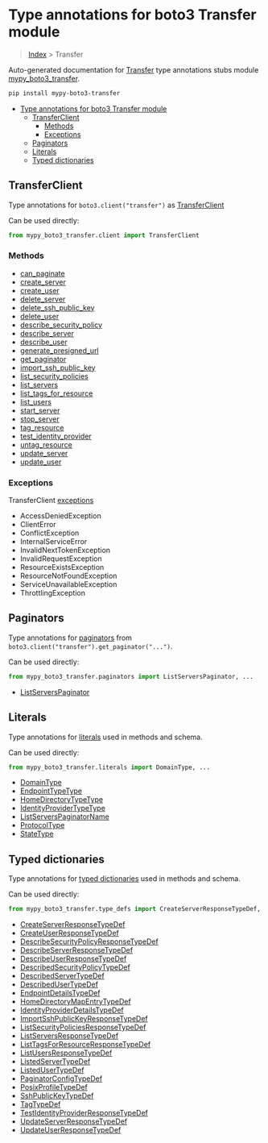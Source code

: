 # Type annotations for boto3 Transfer module

> [Index](..) > Transfer

Auto-generated documentation for
[Transfer](https://boto3.amazonaws.com/v1/documentation/api/1.17.71/reference/services/transfer.html#Transfer)
type annotations stubs module
[mypy_boto3_transfer](https://pypi.org/project/mypy-boto3-transfer/).

```bash
pip install mypy-boto3-transfer
```

- [Type annotations for boto3 Transfer module](#type-annotations-for-boto3-transfer-module)
  - [TransferClient](#transferclient)
    - [Methods](#methods)
    - [Exceptions](#exceptions)
  - [Paginators](#paginators)
  - [Literals](#literals)
  - [Typed dictionaries](#typed-dictionaries)

## TransferClient

Type annotations for `boto3.client("transfer")` as
[TransferClient](./client.md)

Can be used directly:

```python
from mypy_boto3_transfer.client import TransferClient
```

### Methods

- [can_paginate](./client.md#can_paginate)
- [create_server](./client.md#create_server)
- [create_user](./client.md#create_user)
- [delete_server](./client.md#delete_server)
- [delete_ssh_public_key](./client.md#delete_ssh_public_key)
- [delete_user](./client.md#delete_user)
- [describe_security_policy](./client.md#describe_security_policy)
- [describe_server](./client.md#describe_server)
- [describe_user](./client.md#describe_user)
- [generate_presigned_url](./client.md#generate_presigned_url)
- [get_paginator](./client.md#get_paginator)
- [import_ssh_public_key](./client.md#import_ssh_public_key)
- [list_security_policies](./client.md#list_security_policies)
- [list_servers](./client.md#list_servers)
- [list_tags_for_resource](./client.md#list_tags_for_resource)
- [list_users](./client.md#list_users)
- [start_server](./client.md#start_server)
- [stop_server](./client.md#stop_server)
- [tag_resource](./client.md#tag_resource)
- [test_identity_provider](./client.md#test_identity_provider)
- [untag_resource](./client.md#untag_resource)
- [update_server](./client.md#update_server)
- [update_user](./client.md#update_user)

### Exceptions

TransferClient [exceptions](./client.md#exceptions)

- AccessDeniedException
- ClientError
- ConflictException
- InternalServiceError
- InvalidNextTokenException
- InvalidRequestException
- ResourceExistsException
- ResourceNotFoundException
- ServiceUnavailableException
- ThrottlingException

## Paginators

Type annotations for [paginators](./paginators.md) from
`boto3.client("transfer").get_paginator("...")`.

Can be used directly:

```python
from mypy_boto3_transfer.paginators import ListServersPaginator, ...
```

- [ListServersPaginator](./paginators.md#listserverspaginator)

## Literals

Type annotations for [literals](./literals.md) used in methods and schema.

Can be used directly:

```python
from mypy_boto3_transfer.literals import DomainType, ...
```

- [DomainType](./literals.md#domaintype)
- [EndpointTypeType](./literals.md#endpointtypetype)
- [HomeDirectoryTypeType](./literals.md#homedirectorytypetype)
- [IdentityProviderTypeType](./literals.md#identityprovidertypetype)
- [ListServersPaginatorName](./literals.md#listserverspaginatorname)
- [ProtocolType](./literals.md#protocoltype)
- [StateType](./literals.md#statetype)

## Typed dictionaries

Type annotations for [typed dictionaries](./type_defs.md) used in methods and
schema.

Can be used directly:

```python
from mypy_boto3_transfer.type_defs import CreateServerResponseTypeDef, ...
```

- [CreateServerResponseTypeDef](./type_defs.md#createserverresponsetypedef)
- [CreateUserResponseTypeDef](./type_defs.md#createuserresponsetypedef)
- [DescribeSecurityPolicyResponseTypeDef](./type_defs.md#describesecuritypolicyresponsetypedef)
- [DescribeServerResponseTypeDef](./type_defs.md#describeserverresponsetypedef)
- [DescribeUserResponseTypeDef](./type_defs.md#describeuserresponsetypedef)
- [DescribedSecurityPolicyTypeDef](./type_defs.md#describedsecuritypolicytypedef)
- [DescribedServerTypeDef](./type_defs.md#describedservertypedef)
- [DescribedUserTypeDef](./type_defs.md#describedusertypedef)
- [EndpointDetailsTypeDef](./type_defs.md#endpointdetailstypedef)
- [HomeDirectoryMapEntryTypeDef](./type_defs.md#homedirectorymapentrytypedef)
- [IdentityProviderDetailsTypeDef](./type_defs.md#identityproviderdetailstypedef)
- [ImportSshPublicKeyResponseTypeDef](./type_defs.md#importsshpublickeyresponsetypedef)
- [ListSecurityPoliciesResponseTypeDef](./type_defs.md#listsecuritypoliciesresponsetypedef)
- [ListServersResponseTypeDef](./type_defs.md#listserversresponsetypedef)
- [ListTagsForResourceResponseTypeDef](./type_defs.md#listtagsforresourceresponsetypedef)
- [ListUsersResponseTypeDef](./type_defs.md#listusersresponsetypedef)
- [ListedServerTypeDef](./type_defs.md#listedservertypedef)
- [ListedUserTypeDef](./type_defs.md#listedusertypedef)
- [PaginatorConfigTypeDef](./type_defs.md#paginatorconfigtypedef)
- [PosixProfileTypeDef](./type_defs.md#posixprofiletypedef)
- [SshPublicKeyTypeDef](./type_defs.md#sshpublickeytypedef)
- [TagTypeDef](./type_defs.md#tagtypedef)
- [TestIdentityProviderResponseTypeDef](./type_defs.md#testidentityproviderresponsetypedef)
- [UpdateServerResponseTypeDef](./type_defs.md#updateserverresponsetypedef)
- [UpdateUserResponseTypeDef](./type_defs.md#updateuserresponsetypedef)

